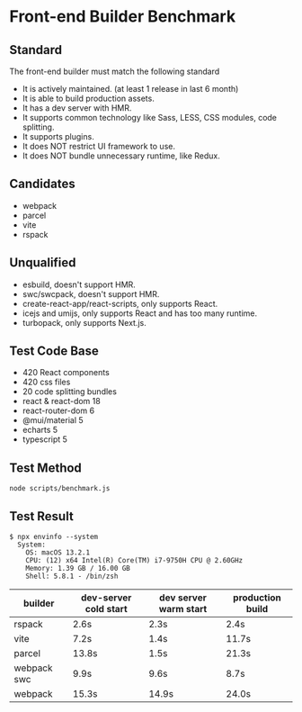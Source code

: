 # Front-end Builder Benchmark

## Standard

The front-end builder must match the following standard

- It is actively maintained. (at least 1 release in last 6 month)
- It is able to build production assets.
- It has a dev server with HMR.
- It supports common technology like Sass, LESS, CSS modules, code splitting.
- It supports plugins.
- It does NOT restrict UI framework to use.
- It does NOT bundle unnecessary runtime, like Redux.

## Candidates

- webpack
- parcel
- vite
- rspack

## Unqualified

- esbuild, doesn't support HMR.
- swc/swcpack, doesn't support HMR.
- create-react-app/react-scripts, only supports React.
- icejs and umijs, only supports React and has too many runtime.
- turbopack, only supports Next.js.

## Test Code Base

- 420 React components
- 420 css files
- 20 code splitting bundles
- react & react-dom 18
- react-router-dom 6
- @mui/material 5
- echarts 5
- typescript 5

## Test Method

```
node scripts/benchmark.js
```

## Test Result

```
$ npx envinfo --system
  System:
    OS: macOS 13.2.1
    CPU: (12) x64 Intel(R) Core(TM) i7-9750H CPU @ 2.60GHz
    Memory: 1.39 GB / 16.00 GB
    Shell: 5.8.1 - /bin/zsh
```

| builder     | dev-server cold start | dev server warm start | production build |
| ----------- | --------------------- | --------------------- | ---------------- |
| rspack      | 2.6s                  | 2.3s                  | 2.4s             |
| vite        | 7.2s                  | 1.4s                  | 11.7s            |
| parcel      | 13.8s                 | 1.5s                  | 21.3s            |
| webpack swc | 9.9s                  | 9.6s                  | 8.7s             |
| webpack     | 15.3s                 | 14.9s                 | 24.0s            |
